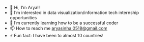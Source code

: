 - 👋 Hi, I’m Arya!!
- 👀 I’m interested in data visualization/information tech internship opportunities 
- 🌱 I’m currently learning how to be a successful coder
- 📫 How to reach me aryasinha.0518@gmail.com
- ⚡ Fun fact: I have been to almost 10 countries! 

<!---
sinha-arya/sinha-arya is a ✨ special ✨ repository because its `README.md` (this file) appears on your GitHub profile.
You can click the Preview link to take a look at your changes.
--->
